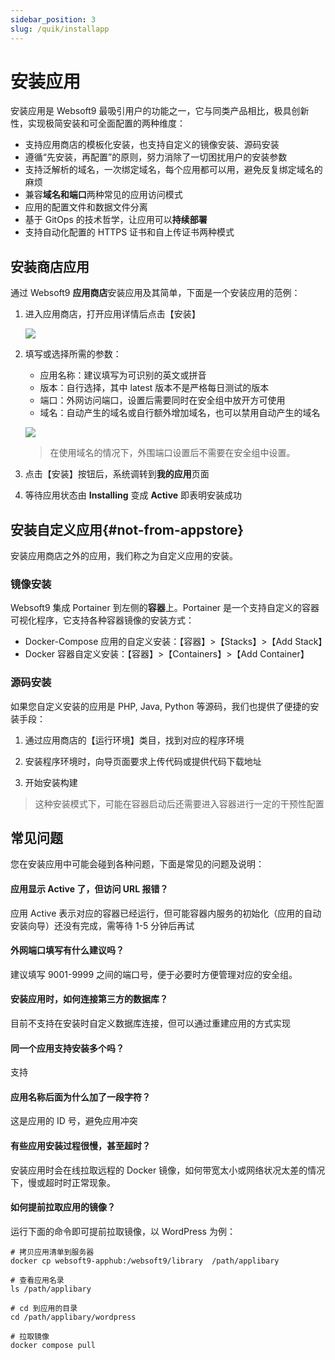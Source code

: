 ```yaml
---
sidebar_position: 3
slug: /quik/installapp
---
```


# 安装应用

安装应用是 Websoft9 最吸引用户的功能之一，它与同类产品相比，极具创新性，实现极简安装和可全面配置的两种维度：  

- 支持应用商店的模板化安装，也支持自定义的镜像安装、源码安装
- 遵循“先安装，再配置”的原则，努力消除了一切困扰用户的安装参数
- 支持泛解析的域名，一次绑定域名，每个应用都可以用，避免反复绑定域名的麻烦
- 兼容**域名和端口**两种常见的应用访问模式
- 应用的配置文件和数据文件分离
- 基于 GitOps 的技术哲学，让应用可以**持续部署**
- 支持自动化配置的 HTTPS 证书和自上传证书两种模式

## 安装商店应用

通过 Websoft9 **应用商店**安装应用及其简单，下面是一个安装应用的范例：  

1. 进入应用商店，打开应用详情后点击【安装】

   ![](https://libs.websoft9.com/Websoft9/DocsPicture/zh/websoft9/websoft9-appstoredetail.png)

2. 填写或选择所需的参数：

   - 应用名称：建议填写为可识别的英文或拼音
   - 版本：自行选择，其中 latest 版本不是严格每日测试的版本
   - 端口：外网访问端口，设置后需要同时在安全组中放开方可使用
   - 域名：自动产生的域名或自行额外增加域名，也可以禁用自动产生的域名

   ![](https://libs.websoft9.com/Websoft9/DocsPicture/zh/websoft9/websoft9-installapp-fill.png)

   > 在使用域名的情况下，外围端口设置后不需要在安全组中设置。  

3. 点击【安装】按钮后，系统调转到**我的应用**页面

4. 等待应用状态由 **Installing** 变成 **Active** 即表明安装成功


## 安装自定义应用{#not-from-appstore}

安装应用商店之外的应用，我们称之为自定义应用的安装。

### 镜像安装

Websoft9 集成 Portainer 到左侧的**容器**上。Portainer 是一个支持自定义的容器可视化程序，它支持各种容器镜像的安装方式：  

- Docker-Compose 应用的自定义安装：【容器】>【Stacks】>【Add Stack】
- Docker 容器自定义安装：【容器】>【Containers】>【Add Container】

### 源码安装

如果您自定义安装的应用是 PHP, Java, Python 等源码，我们也提供了便捷的安装手段：

1. 通过应用商店的【运行环境】类目，找到对应的程序环境

2. 安装程序环境时，向导页面要求上传代码或提供代码下载地址

3. 开始安装构建

> 这种安装模式下，可能在容器启动后还需要进入容器进行一定的干预性配置

## 常见问题

您在安装应用中可能会碰到各种问题，下面是常见的问题及说明：

#### 应用显示 Active 了，但访问 URL 报错？

应用 Active 表示对应的容器已经运行，但可能容器内服务的初始化（应用的自动安装向导）还没有完成，需等待 1-5 分钟后再试

#### 外网端口填写有什么建议吗？

建议填写 9001-9999 之间的端口号，便于必要时方便管理对应的安全组。  

#### 安装应用时，如何连接第三方的数据库？

目前不支持在安装时自定义数据库连接，但可以通过重建应用的方式实现

#### 同一个应用支持安装多个吗？

支持

#### 应用名称后面为什么加了一段字符？

这是应用的 ID 号，避免应用冲突

#### 有些应用安装过程很慢，甚至超时？

安装应用时会在线拉取远程的 Docker 镜像，如何带宽太小或网络状况太差的情况下，慢或超时时正常现象。  

#### 如何提前拉取应用的镜像？

运行下面的命令即可提前拉取镜像，以 WordPress 为例：

```
# 拷贝应用清单到服务器
docker cp websoft9-apphub:/websoft9/library  /path/applibary

# 查看应用名录
ls /path/applibary

# cd 到应用的目录
cd /path/applibary/wordpress

# 拉取镜像
docker compose pull 
```
